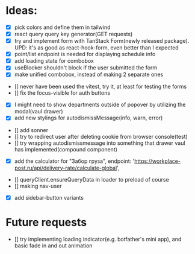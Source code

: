 # Ideas:
- [x] pick colors and define them in tailwind
- [x] react query query key generator(GET requests)
- [x] try and implement form with TanStack Form(newly released package). UPD: it's as good as react-hook-form, even better than I expected
- [x] point/list endpoint is needed for displaying schedule info
- [x] add loading state for combobox
- [x] useBlocker shouldn't block if the user submitted the form
- [x] make unified combobox, instead of making 2 separate ones
- [] never have been used the vitest, try it, at least for testing the forms
- [] fix the focus-visible for auth buttons
- [x] I might need to show departments outside of popover by utilizing the modal(vaul drawer)
- [x] add new stylings for autodismissMessage(info, warn, error)
- [] add sonner
- [] try to redirect user after deleting cookie from browser console(test)
- [] try wrapping autodismissmessage into something that drawer vaul has implemented(compound component)
- [x] add the calculator for "Забор груза", endpoint: 'https://workplace-post.ru/api/delivery-rate/calculate-global',
- [] queryClient.ensureQueryData in loader to preload of course
- [] making nav-user
- [x] add sidebar-button variants


# Future requests
- [] try implementing loading indicator(e.g. botfather's mini app), and basic fade in and out animation

